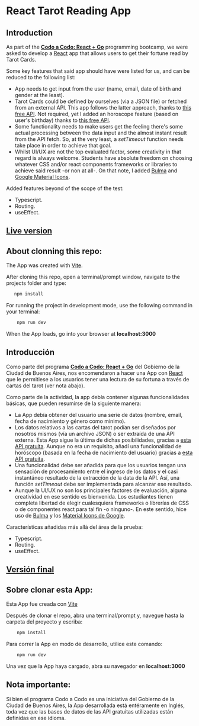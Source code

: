 # React Tarot Reading App

## Introduction
As part of the [**Codo a Codo: React + Go**](https://www.buenosaires.gob.ar/educacion/codo-codo) programming bootcamp, we were asked to develop a [React](https://reactjs.org/) app that allows users to get their fortune read by Tarot Cards.

Some key features that said app should have were listed for us, and can be reduced to the following list:
- App needs to get input from the user (name, email, date of birth and gender at the least).
- Tarot Cards could be defined by ourselves (via a JSON file) or fetched from an external API. This app follows the latter approach, thanks to [this free API](https://app.swaggerhub.com/apis/ekswagger/rws-tarot_card_api/1.0.0). Not required, yet I added an horoscope feature (based on user's birthday) thanks to [this free API](https://rapidapi.com/sameer.kumar/api/aztro/).
- Some functionality needs to make users get the feeling there's some actual processing between the data input and the almost instant result from the API fetch. So, at the very least, a *setTimeout* function needs take place in order to achieve that goal.
- Whilst UI/UX are not the top evaluated factor, some creativity in that regard is always welcome. Students have absolute freedom on choosing whatever CSS and/or react components frameworks or libraries to achieve said result -or non at all-. On that note, I added [Bulma](https://bulma.io) and [Google Material Icons](https://fonts.google.com/icons).

Added features beyond of the scope of the test:
- Typescript.
- Routing.
- useEffect.

## [Live version](https://ophiuchus-oracle.netlify.app/)

## About clonning this repo:
The App was created with [Vite](https://vitejs.dev/).

After cloning this repo, open a terminal/prompt window, navigate to the projects folder and type:
```bash
   npm install
```

For running the project in development mode, use the following command in your terminal:
```bash
    npm run dev
```

When the App loads, go into your browser at **localhost:3000**

## Introducción
Como parte del programa [**Codo a Codo: React + Go**](https://www.buenosaires.gob.ar/educacion/codo-codo) del Gobierno de la Ciudad de Buenos Aires, nos encomendaron a hacer una App con [React](https://react.org/) que le permitiese a los usuarios tener una lectura de su fortuna a través de cartas del tarot  (ver nota abajo).

Como parte de la actividad, la app debía contener algunas funcionalidades básicas, que pueden resumirse de la siguiente manera:
- La App debía obtener del usuario una serie de datos (nombre, email, fecha de nacimiento y género como mínimo).
- Los datos relativos a las cartas del tarot podían ser diseñados por nosotros mismos (vía un archivo JSON) o ser extraída de una API externa. Esta App sigue la última de dichas posibilidades, gracias a [esta API gratuita](https://app.swaggerhub.com/apis/ekswagger/rws-tarot_card_api/1.0.0). Aunque no era un requisito, añadí una funcionalidad de horóscopo (basada en la fecha de nacimiento del usuario) gracias a [esta API gratuita](https://rapidapi.com/sameer.kumar/api/aztro/).
- Una funcionalidad debe ser añadida para que los usuarios tengan una sensación de procesamiento entre el ingreso de los datos y el casi instantáneo resultado de la extracción de la data de la API. Así, una función *setTimeout* debe ser implementada para alcanzar ese resultado.
- Aunque la UI/UX no son los principales factores de evaluación, alguna creatividad en ese sentido es bienvenida. Los estudiantes tienen completa libertad de elegir cualesquiera frameworks o librerías de CSS o de componentes react para tal fin -o ninguno-. En este sentido, hice uso de [Bulma](https://bulma.io) y los [Material Icons de Google](https://fonts.google.com/icons).

Características añadidas más allá del área de la prueba:
- Typescript.
- Routing.
- useEffect.

## [Versión final](https://ophiuchus-oracle.netlify.app/)

## Sobre clonar esta App:
Esta App fue creada con [Vite](https://vitejs.dev)

Después de clonar el repo, abra una terminal/prompt y, navegue hasta la carpeta del proyecto y escriba:
```bash
    npm install
```

Para correr la App en modo de desarrollo, utilice este comando:
```bash
    npm run dev
```

Una vez que la App haya cargado, abra su navegador en **localhost:3000**

## Nota importante:
Si bien el programa Codo a Codo es una iniciativa del Gobierno de la Ciudad de Buenos Aires, la App desarrollada está entéramente en Inglés, toda vez que las bases de datos de las API gratuitas utilizadas están definidas en ese idioma.
